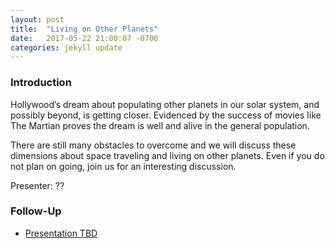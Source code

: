 ```yaml
---
layout: post
title:  "Living on Other Planets"
date:   2017-05-22 21:00:07 -0700
categories: jekyll update
---
```


### Introduction

Hollywood’s dream about populating other planets in our solar system, and possibly beyond, is getting closer. Evidenced by the success of movies like The Martian proves the dream is well and alive in the general population.

There are still many obstacles to overcome and we will discuss these dimensions about space traveling and living on other planets. Even if you do not plan on going, join us for an interesting discussion.

Presenter: ??

### Follow-Up

* [Presentation TBD](/assets/present/tbd.pdf) 
